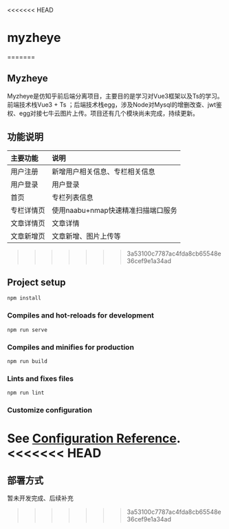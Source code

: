 <<<<<<< HEAD
# myzheye
=======
## Myzheye

Myzheye是仿知乎前后端分离项目，主要目的是学习对Vue3框架以及Ts的学习。前端技术栈Vue3 + Ts ；后端技术栈egg，涉及Node对Mysql的增删改查、jwt鉴权、egg对接七牛云图片上传。项目还有几个模块尚未完成，持续更新。


## 功能说明

| 主要功能             | 说明                      |
| :-------     | :--------------------------- |
| 用户注册      | 新增用户相关信息、专栏相关信息    |
| 用户登录      | 用户登录            |
| 首页          | 专栏列表信息                   |
| 专栏详情页     | 使用naabu+nmap快速精准扫描端口服务    |
| 文章详情页     | 文章详情      |
| 文章新增页     | 文章新增、图片上传等 |                 |
>>>>>>> 3a53100c7787ac4fda8cb65548e36cef9e1a34ad

## Project setup
```
npm install
```

### Compiles and hot-reloads for development
```
npm run serve
```

### Compiles and minifies for production
```
npm run build
```

### Lints and fixes files
```
npm run lint
```

### Customize configuration
See [Configuration Reference](https://cli.vuejs.org/config/).
<<<<<<< HEAD
=======

## 部署方式

暂未开发完成、后续补充

>>>>>>> 3a53100c7787ac4fda8cb65548e36cef9e1a34ad
